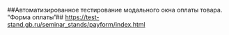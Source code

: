 ##Автоматизированное тестирование модального окна оплаты товара.
“Форма оплаты”##
https://test-stand.gb.ru/seminar_stands/payform/index.html
